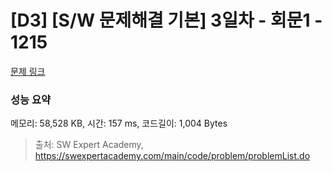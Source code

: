 # [D3] [S/W 문제해결 기본] 3일차 - 회문1 - 1215 

[문제 링크](https://swexpertacademy.com/main/code/problem/problemDetail.do?contestProbId=AV14QpAaAAwCFAYi) 

### 성능 요약

메모리: 58,528 KB, 시간: 157 ms, 코드길이: 1,004 Bytes



> 출처: SW Expert Academy, https://swexpertacademy.com/main/code/problem/problemList.do